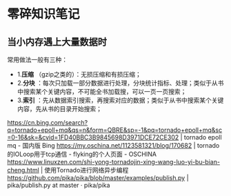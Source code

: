 # 零碎知识笔记

## 当小内存遇上大量数据时
常用做法一般有三种：
- 1.**压缩** （gzip之类的）：无损压缩和有损压缩；
- 2.**分块** ：每次只加载一部分数据进行处理，分块统计指标、处理；类似于从书中搜索某个关键内容，不可能全书加载搜，可以一页一页搜索；
- 3.**索引** ：先从数据索引搜索，再搜索对应的数据；类似于从书中搜索某个关键内容，先从书的目录开始搜索；

https://cn.bing.com/search?q=tornado+epoll+mq&qs=n&form=QBRE&sp=-1&pq=tornado+epoll+mq&sc=0-16&sk=&cvid=1FD40BBC3B9845698D3971DCE72CE302 | tornado epoll mq - 国内版 Bing
https://my.oschina.net/1123581321/blog/170682 | tornado的IOLoop用于tcp通信 - flyking的个人页面 - OSCHINA
https://www.linuxzen.com/shi-yong-tornadojin-xing-wang-luo-yi-bu-bian-cheng.html | 使用Tornado进行网络异步编程
https://github.com/pika/pika/blob/master/examples/publish.py | pika/publish.py at master · pika/pika

